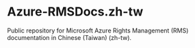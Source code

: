 # Azure-RMSDocs.zh-tw
Public repository for Microsoft Azure Rights Management (RMS) documentation in Chinese (Taiwan) (zh-tw).
